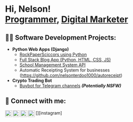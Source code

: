 <h1>Hi, Nelson! <br/><a href="https://github.com/nelsonterdoo1000">Programmer</a>, <a href="www.linkedin.com/in/terdoonelson">Digital Marketer</a>

<h2>👨‍💻 Software Development Projects:</h2>

- <b>Python Web Apps (Django)</b>
  - [RockPaperSciccors using Python](https://github.com/nelsonterdoo1000/RockPaperScissors)
  - [Full Stack Blog App (Python, HTML, CSS, JS)](https://github.com/nelsonterdoo1000/Blog_Application)
  - [School Management System API ](https://github.com/nelsonterdoo1000/CHTA)
  - Automatic Receipting System for businesses (https://github.com/nelsonterdoo1000/autoreceipt)
- <b>Crypto Trading Bot</b>
  - [Buybot for Telegram channels](https://github.com/nelsonterdoo1000/buybot) <b><i>(Potentially NSFW)</b></i>

<h2> 🤳 Connect with me:</h2>

[<img align="left" alt="Terdoo Nelson | YouTube" width="22px" src="https://cdn.jsdelivr.net/npm/simple-icons@v3/icons/youtube.svg" />][youtube]
[<img align="left" alt="Terdoo Nelson | Twitter" width="22px" src="https://cdn.jsdelivr.net/npm/simple-icons@v3/icons/twitter.svg" />][twitter]
[<img align="left" alt="Terdoo Nelson | LinkedIn" width="22px" src="https://cdn.jsdelivr.net/npm/simple-icons@v3/icons/linkedin.svg" />][linkedin]
[<img align="left" alt="Terdoo Nelson | Instagram" width="22px" src="https://cdn.jsdelivr.net/npm/simple-icons@v3/icons/instagram.svg" />][instagram]

[twitter]: https://x.com/changeweneedfdn
[youtube]: https://www.youtube.com/@nelsonnondo6657
[linkedin]: www.linkedin.com/in/terdoonelson

<!--
**joshmadakor1/joshmadakor1** is a ✨ _special_ ✨ repository because its `README.md` (this file) appears on your GitHub profile.

Here are some ideas to get you started:

- 🔭 I’m currently working on ...
- 🌱 I’m currently learning ...
- 👯 I’m looking to collaborate on ...
- 🤔 I’m looking for help with ...
- 💬 Ask me about ...
- 📫 How to reach me: ...
- 😄 Pronouns: ...
- ⚡ Fun fact: ...
-->
